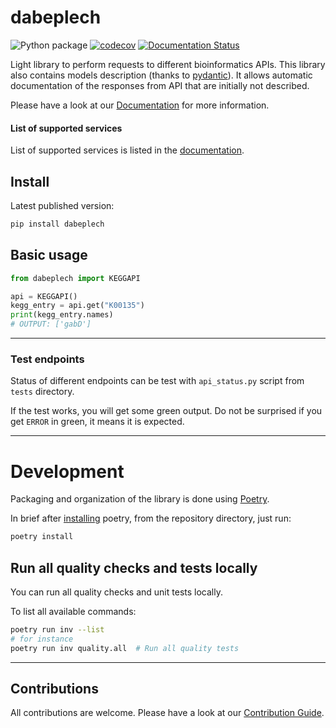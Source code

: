 # dabeplech

![Python package](https://github.com/motleystate/dabeplech/workflows/Python%20package/badge.svg)
[![codecov](https://codecov.io/gh/motleystate/dabeplech/branch/master/graph/badge.svg)](https://codecov.io/gh/motleystate/dabeplech)
[![Documentation Status](https://readthedocs.org/projects/dabeplech/badge/?version=latest)](https://dabeplech.readthedocs.io/en/latest/?badge=latest)

Light library to perform requests to different bioinformatics APIs.
This library also contains models description (thanks to [pydantic](https://github.com/samuelcolvin/pydantic/)). It allows automatic
documentation of the responses from API that are initially not described.

Please have a look at our [Documentation](https://dabeplech.readthedocs.io/en/latest/index.html) for more information.

#### List of supported services

List of supported services is listed in the [documentation](https://dabeplech.readthedocs.io/en/latest/user_guide/supported_api.html).

## Install

Latest published version:

```python
pip install dabeplech
```

## Basic usage

```python
from dabeplech import KEGGAPI

api = KEGGAPI()
kegg_entry = api.get("K00135")
print(kegg_entry.names)
# OUTPUT: ['gabD']
```

-----------------------------------------

### Test endpoints

Status of different endpoints can be test with `api_status.py` script from `tests` directory.

If the test works, you will get some green output. Do not be surprised if you get `ERROR` in green, it means it is expected.

-----------------------------------------

# Development

Packaging and organization of the library is done using [Poetry](https://python-poetry.org/docs/).

In brief after [installing](https://python-poetry.org/docs/#installation) poetry, from the repository
directory, just run:

```bash
poetry install
```

## Run all quality checks and tests locally

You can run all quality checks and unit tests locally.

To list all available commands:

```bash
poetry run inv --list
# for instance
poetry run inv quality.all  # Run all quality tests
```

-----------------------------------------

## Contributions

All contributions are welcome. Please have a look at our [Contribution Guide](https://dabeplech.readthedocs.io/en/latest/contribution_guide/contributing.html).
